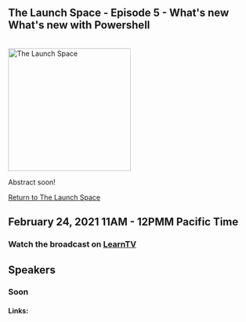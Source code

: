 ## The Launch Space - Episode 5 - What's new What's new with Powershell
<br/>
<img src="../media/LaunchSpace_Logo-Large_github.png" ant="launchspace logo" title="The Launch Space" width="250">

Abstract soon!

[Return to The Launch Space](../README.md)
<br/>

## February 24, 2021 11AM - 12PMM Pacific Time

### Watch the broadcast on [LearnTV](http://aka.ms/learntv)

## Speakers 
### Soon


#### Links: 

